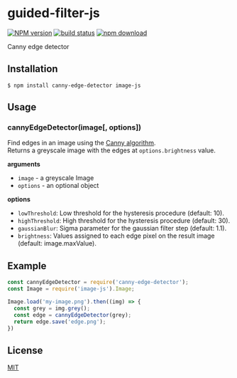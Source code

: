 # guided-filter-js

  [![NPM version][npm-image]][npm-url]
  [![build status][travis-image]][travis-url]
  [![npm download][download-image]][download-url]

Canny edge detector

## Installation

`$ npm install canny-edge-detector image-js`

## Usage

### cannyEdgeDetector(image[, options])

Find edges in an image using the [Canny algorithm](https://en.wikipedia.org/wiki/Canny_edge_detector).  
Returns a greyscale image with the edges at `options.brightness` value.

__arguments__

* `image` - a greyscale Image
* `options` - an optional object

__options__

* `lowThreshold`: Low threshold for the hysteresis procedure (default: 10).
* `highThreshold`: High threshold for the hysteresis procedure (default: 30).
* `gaussianBlur`: Sigma parameter for the gaussian filter step (default: 1.1).
* `brightness`: Values assigned to each edge pixel on the result image (default: image.maxValue).

## Example
```js
const cannyEdgeDetector = require('canny-edge-detector');
const Image = require('image-js').Image;

Image.load('my-image.png').then((img) => {
  const grey = img.grey();
  const edge = cannyEdgeDetector(grey);
  return edge.save('edge.png');
})
```

## License

[MIT](./LICENSE)

[npm-image]: https://img.shields.io/npm/v/canny-edge-detector.svg?style=flat-square
[npm-url]: https://npmjs.org/package/canny-edge-detector
[travis-image]: https://img.shields.io/travis/image-js/canny-edge-detector/master.svg?style=flat-square
[travis-url]: https://travis-ci.org/image-js/canny-edge-detector
[download-image]: https://img.shields.io/npm/dm/canny-edge-detector.svg?style=flat-square
[download-url]: https://npmjs.org/package/canny-edge-detector
